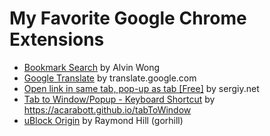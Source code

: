 # My Favorite Google Chrome Extensions

- [Bookmark Search](https://chrome.google.com/webstore/detail/bookmark-search/hhmokalkpaiacdofbcddkogifepbaijk) by Alvin Wong
- [Google Translate](https://chrome.google.com/webstore/detail/google-translate/aapbdbdomjkkjkaonfhkkikfgjllcleb) by translate.google.com
- [Open link in same tab, pop-up as tab [Free]](https://chrome.google.com/webstore/detail/open-link-in-same-tab-pop/jmphljmgnagblkombahigniilhnbadca) by sergiy.net
- [Tab to Window/Popup - Keyboard Shortcut](https://chrome.google.com/webstore/detail/tab-to-windowpopup-keyboa/adbkphmimfcaeonicpmamfddbbnphikh) by https://acarabott.github.io/tabToWindow
- [uBlock Origin](https://chrome.google.com/webstore/detail/ublock-origin/cjpalhdlnbpafiamejdnhcphjbkeiagm) by Raymond Hill (gorhill)
